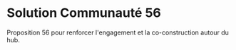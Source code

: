 # Solution Communauté 56

Proposition 56 pour renforcer l'engagement et la co-construction autour du hub.
